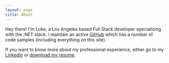 ```yaml
---
layout: page
title: About
---
```


Hey there! I'm Luke, a Los Angeles based Full Stack developer specializing with the .NET stack. I maintain an active [GitHub](https://github.com/lbearl) which has a number of code samples (including everything on this site).

If you want to know more about my professional experience, either go to my [LinkedIn](https://www.linkedin.com/in/lbearl) or [download my resume](https://dl.dropboxusercontent.com/u/1264289/lukebearl-resume.docx).
